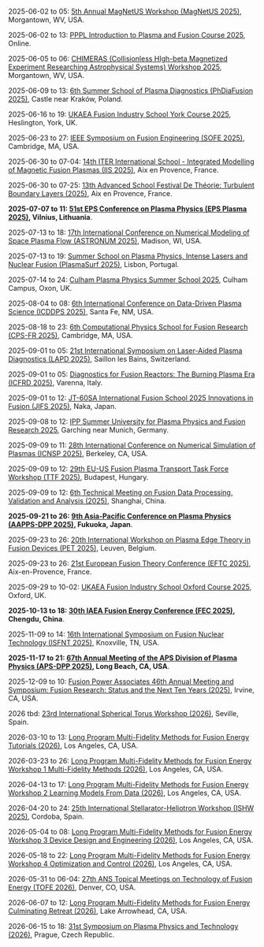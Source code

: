 2025-06-02 to 05: [5th Annual MagNetUS Workshop (MagNetUS 2025)](https://magnetus-2025.pa.ucla.edu "MagNetUS 2025 focuses on magnetized plasmas, covering magnetic confinement, plasma turbulence, and diagnostics. Topics include tokamak physics, astrophysical plasmas, and computational modeling, with applications in fusion energy and space physics, emphasizing experimental and theoretical advancements."), Morgantown, WV, USA.

2025-06-02 to 13: [PPPL Introduction to Plasma and Fusion Course 2025](https://suli.pppl.gov/2025/course/ "This course introduces plasma and fusion science, covering plasma physics, magnetic confinement, and fusion energy principles. Topics include tokamak design, plasma instabilities, and diagnostic techniques, with applications in sustainable energy, emphasizing foundational concepts for fusion research."), Online.

2025-06-05 to 06: [CHIMERAS (Collisionless HIgh-beta Magnetized Experiment Researching Astrophysical Systems) Workshop 2025](https://home.physics.ucla.edu/~sethd/chimeras25wvu/ "CHIMERAS 2025 focuses on collisionless high-beta plasmas, covering magnetic reconnection, turbulence, and astrophysical plasma dynamics. Topics include experimental diagnostics, computational modeling, and applications in solar and astrophysical systems, emphasizing collisionless plasma phenomena."), Morgantown, WV, USA.

2025-06-09 to 13: [6th Summer School of Plasma Diagnostics (PhDiaFusion 2025)](https://phdia2025.ifj.edu.pl/ "PhDiaFusion 2025 focuses on plasma diagnostics, covering spectroscopy, interferometry, and particle diagnostics. Topics include fusion plasma measurements, diagnostic calibration, and applications in magnetic confinement, emphasizing practical training in plasma diagnostic techniques."), Castle near Kraków, Poland.

2025-06-16 to 19: [UKAEA Fusion Industry School York Course 2025](https://fusion-cdt.ac.uk/fusion-industry-school/ "This course focuses on fusion energy, covering plasma physics, magnetic confinement, and fusion reactor technologies. Topics include tokamak operations, plasma diagnostics, and materials for fusion, emphasizing practical training for industry applications in sustainable energy."), Heslington, York, UK.

2025-06-23 to 27: [IEEE Symposium on Fusion Engineering (SOFE 2025)](https://plasmafusion.eventsair.com/sofe2025/ "SOFE 2025 focuses on fusion engineering, covering magnetic confinement, plasma heating, and reactor design. Topics include tokamak technologies, fusion materials, and diagnostics, with applications in sustainable energy, emphasizing engineering advancements for fusion power."), Cambridge, MA, USA.

2025-06-30 to 07-04: [14th ITER International School - Integrated Modelling of Magnetic Fusion Plasmas (IIS 2025)](https://iis2025.sciencesconf.org/ "IIS 2025 focuses on integrated modeling of magnetic fusion plasmas, covering plasma turbulence, transport, and confinement. Topics include tokamak simulations, diagnostic integration, and applications in fusion reactor design, emphasizing computational and experimental fusion modeling."), Aix en Provence, France.

2025-06-30 to 07-25: [13th Advanced School Festival De Théorie: Turbulent Boundary Layers (2025)](https://festival-theorie.org/ "This school focuses on turbulent boundary layers, covering fluid dynamics, turbulence modeling, and plasma interactions. Topics include boundary layer stability, turbulent transport, and applications in aerodynamics and fusion, emphasizing theoretical and computational turbulence studies."), Aix en Provence, France.

**2025-07-07 to 11: [51st EPS Conference on Plasma Physics (EPS Plasma 2025)](https://epsplasma2025.com "EPS Plasma 2025 focuses on plasma physics, covering magnetic confinement, laser-plasma interactions, and plasma diagnostics. Topics include fusion energy, astrophysical plasmas, and plasma processing, emphasizing experimental, theoretical, and computational advancements in plasma science and applications."), Vilnius, Lithuania**.

2025-07-13 to 18: [17th International Conference on Numerical Modeling of Space Plasma Flow (ASTRONUM 2025)](https://space-science.uah.edu/astronum2025/ "ASTRONUM 2025 focuses on numerical modeling of space plasma flows, covering magnetohydrodynamics, particle-in-cell simulations, and astrophysical plasmas. Topics include solar wind, cosmic rays, and applications in space weather, emphasizing computational plasma physics for astrophysical phenomena."), Madison, WI, USA.

2025-07-13 to 19: [Summer School on Plasma Physics, Intense Lasers and Nuclear Fusion (PlasmaSurf 2025)](https://plasmasurf.tecnico.ulisboa.pt/ "PlasmaSurf 2025 focuses on plasma physics, covering laser-plasma interactions, magnetic confinement, and fusion energy. Topics include plasma diagnostics, inertial fusion, and applications in sustainable energy, emphasizing hands-on training in experimental and computational plasma science."), Lisbon, Portugal.

2025-07-14 to 24: [Culham Plasma Physics Summer School 2025](https://culhamsummerschool.org.uk/ "This summer school focuses on plasma physics, covering magnetic confinement, plasma instabilities, and fusion energy. Topics include tokamak physics, plasma diagnostics, and applications in sustainable energy, emphasizing foundational training in experimental and theoretical plasma science."), Culham Campus, Oxon, UK.

2025-08-04 to 08: [6th International Conference on Data-Driven Plasma Science (ICDDPS 2025)](https://web.cvent.com/event/7de9d238-e170-4fbf-8de5-20abc5c6eb49/ "ICDDPS 2025 focuses on data-driven plasma science, covering machine learning for plasma diagnostics, predictive modeling, and fusion simulations. Topics include plasma turbulence, applications in fusion energy, emphasizing AI-driven computational plasma physics advancements."), Santa Fe, NM, USA.

2025-08-18 to 23: [6th Computational Physics School for Fusion Research (CPS-FR 2025)](https://sites.google.com/psfc.mit.edu/cps-fr2025 "CPS-FR 2025 focuses on computational plasma physics, covering magnetohydrodynamics, kinetic simulations, and fusion modeling. Topics include tokamak simulations, plasma turbulence, and applications in fusion energy, emphasizing computational techniques for advancing fusion research and reactor design."), Cambridge, MA, USA.

2025-09-01 to 05: [21st International Symposium on Laser-Aided Plasma Diagnostics (LAPD 2025)](https://lapd21.epfl.ch "LAPD 2025 focuses on laser-aided plasma diagnostics, covering laser spectroscopy, Thomson scattering, and plasma imaging. Topics include applications in fusion research, astrophysical plasmas, and plasma processing, emphasizing advanced laser-based techniques for plasma characterization."), Saillon les Bains, Switzerland.

2025-09-01 to 05: [Diagnostics for Fusion Reactors: The Burning Plasma Era (ICFRD 2025)](https://icpc.it/diagnostics/diagnostics-for-fusion-reactors-the-burning-plasma-era/ "ICFRD 2025 focuses on fusion reactor diagnostics, covering neutron detection, plasma imaging, and magnetic diagnostics. Topics include burning plasma measurements, real-time control, and applications in fusion energy, emphasizing advanced diagnostic techniques for next-generation fusion reactors."), Varenna, Italy.

2025-09-01 to 12: [JT-60SA International Fusion School 2025 Innovations in Fusion (JIFS 2025)](https://indico.euro-fusion.org/event/3385/ "JIFS 2025 focuses on fusion innovations, covering tokamak physics, plasma confinement, and fusion reactor design. Topics include advanced diagnostics, materials for fusion, and applications in sustainable energy, emphasizing training in computational and experimental fusion science."), Naka, Japan.

2025-09-08 to 12: [IPP Summer University for Plasma Physics and Fusion Research 2025](https://www.ipp.mpg.de/summeruni "This summer university focuses on plasma physics and fusion, covering magnetic confinement, plasma instabilities, and fusion diagnostics. Topics include tokamak physics, stellarators, and applications in sustainable energy, emphasizing training in experimental and computational fusion science."), Garching near Munich, Germany.

2025-09-09 to 11: [28th International Conference on Numerical Simulation of Plasmas (ICNSP 2025)](https://pls.llnl.gov/about/events/28th-international-conference-numerical-simulation-plasmas "ICNSP 2025 focuses on numerical plasma simulations, covering particle-in-cell methods, magnetohydrodynamics, and kinetic modeling. Topics include applications in fusion, space plasmas, and plasma processing, emphasizing computational techniques for understanding complex plasma dynamics."), Berkeley, CA, USA.

2025-09-09 to 12: [29th EU-US Fusion Plasma Transport Task Force Workshop (TTF 2025)](https://ttf2025.ek.hun-ren.hu "TTF 2025 focuses on fusion plasma transport, covering turbulence, neoclassical transport, and plasma confinement. Topics include applications in tokamaks, stellarators, and fusion reactor design, emphasizing computational and experimental studies of plasma transport phenomena."), Budapest, Hungary.

2025-09-09 to 12: [6th Technical Meeting on Fusion Data Processing, Validation and Analysis (2025)](https://iaea.org/events/evt2405091 "This meeting focuses on fusion data processing, covering data validation, machine learning, and real-time analysis. Topics include applications in fusion diagnostics, plasma control, and reactor monitoring, emphasizing computational methods for handling large-scale fusion experimental data."), Shanghai, China.

**2025-09-21 to 26: [9th Asia-Pacific Conference on Plasma Physics (AAPPS-DPP 2025)](https://aappsdpp.org/AAPPSDPPF/Meetings.html "AAPPS-DPP 2025 explores plasma physics, covering magnetic confinement, laser-plasma interactions, and astrophysical plasmas. Topics include fusion energy, plasma diagnostics, and applications in materials processing, emphasizing experimental, theoretical, and computational plasma science advancements."), Fukuoka, Japan**.

2025-09-23 to 26: [20th International Workshop on Plasma Edge Theory in Fusion Devices (PET 2025)](https://pet2025.com/ "PET 2025 focuses on plasma edge theory, covering divertor physics, plasma-wall interactions, and edge turbulence. Topics include applications in tokamak and stellarator design, emphasizing computational and theoretical models for optimizing fusion plasma edge conditions."), Leuven, Belgium.

2025-09-23 to 26: [21st European Fusion Theory Conference (EFTC 2025)](https://indico.global/event/13788/ "EFTC 2025 focuses on fusion theory, covering plasma confinement, instabilities, and transport. Topics include applications in magnetic fusion, stellarators, and fusion reactor modeling, emphasizing theoretical and computational advances in fusion plasma physics and technology."), Aix-en-Provence, France.

2025-09-29 to 10-02: [UKAEA Fusion Industry School Oxford Course 2025](https://fusion-cdt.ac.uk/fusion-industry-school/ "This course explores fusion energy, covering plasma physics, magnetic confinement, and reactor design. Topics include tokamak and stellarator technologies, fusion materials, and industrial applications, emphasizing hands-on training in computational and experimental methods for advancing fusion energy development."), Oxford, UK.

**2025-10-13 to 18: [30th IAEA Fusion Energy Conference (FEC 2025)](https://conferences.iaea.org/event/392/ "FEC 2025 explores fusion energy, covering magnetic confinement, inertial fusion, and plasma diagnostics. Topics include tokamak and stellarator advancements, fusion materials, and reactor technologies, emphasizing experimental, theoretical, and computational progress toward sustainable fusion energy."), Chengdu, China**.

2025-11-09 to 14: [16th International Symposium on Fusion Nuclear Technology (ISFNT 2025)](https://isfnt-16.ornl.gov "ISFNT 2025 explores fusion nuclear technology, covering neutronics, tritium breeding, and reactor materials. Topics include applications in fusion power plants, plasma diagnostics, and safety, emphasizing experimental and computational advancements for practical fusion energy systems."), Knoxville, TN, USA.

**2025-11-17 to 21: [67th Annual Meeting of the APS Division of Plasma Physics (APS-DPP 2025)](https://engage.aps.org/dpp/meetings/annual-meeting "APS-DPP 2025 focuses on plasma physics, covering magnetic confinement, laser-plasma interactions, and plasma astrophysics. Topics include fusion energy, plasma diagnostics, and applications in materials processing, emphasizing experimental, theoretical, and computational plasma science advancements."), Long Beach, CA, USA**.

2025-12-09 to 10: [Fusion Power Associates 46th Annual Meeting and Symposium: Fusion Research: Status and the Next Ten Years (2025)](https://fusionpower.org/RegistrationForm.html "This symposium explores fusion research, covering plasma confinement, fusion reactor designs, and materials. Topics include advancements in tokamaks, inertial fusion, and fusion energy roadmaps, emphasizing experimental, theoretical, and computational progress for the next decade of fusion development."), Irvine, CA, USA.

2026 tbd: [23rd International Spherical Torus Workshop (2026)](https://sites.google.com/a/pppl.gov/iea-st/st-workshops "This workshop focuses on spherical torus fusion, covering plasma confinement, stability, and heating. Topics include spherical tokamak and compact reactor designs, emphasizing experimental and computational advancements for efficient fusion energy development and optimization."), Seville, Spain.

2026-03-10 to 13: [Long Program Multi-Fidelity Methods for Fusion Energy Tutorials (2026)](https://www.ipam.ucla.edu/programs/long-programs/multi-fidelity-methods-for-fusion-energy/?tab=activities "This program explores multi-fidelity methods for fusion energy, covering plasma modeling, uncertainty quantification, and machine learning. Topics include applications in tokamak design, plasma diagnostics, and fusion reactors, emphasizing computational techniques for efficient fusion simulations."), Los Angeles, CA, USA.

2026-03-23 to 26: [Long Program Multi-Fidelity Methods for Fusion Energy Workshop 1 Multi-Fidelity Methods (2026)](https://www.ipam.ucla.edu/programs/long-programs/multi-fidelity-methods-for-fusion-energy/?tab=activities "This workshop explores multi-fidelity methods for fusion, covering low- and high-fidelity plasma models, surrogate modeling, and data fusion. Topics include applications in fusion reactor design and plasma control, emphasizing computational techniques for efficient and accurate fusion simulations."), Los Angeles, CA, USA.

2026-04-13 to 17: [Long Program Multi-Fidelity Methods for Fusion Energy Workshop 2 Learning Models From Data (2026)](https://www.ipam.ucla.edu/programs/long-programs/multi-fidelity-methods-for-fusion-energy/?tab=activities "This workshop explores data-driven multi-fidelity methods for fusion, covering machine learning, Gaussian processes, and model calibration. Topics include applications in plasma diagnostics, fusion reactor optimization, and predictive modeling, emphasizing computational methods for learning from fusion data."), Los Angeles, CA, USA.

2026-04-20 to 24: [25th International Stellarator-Heliotron Workshop (ISHW 2025)](https://ipp.mpg.de/4022808/ISHW "ISHW 2025 focuses on stellarator and heliotron fusion, covering plasma confinement, magnetic field optimization, and turbulence. Topics include applications in fusion reactor design and plasma diagnostics, emphasizing computational and experimental advancements in stellarator-heliotron technologies."), Cordoba, Spain.

2026-05-04 to 08: [Long Program Multi-Fidelity Methods for Fusion Energy Workshop 3 Device Design and Engineering (2026)](https://www.ipam.ucla.edu/programs/long-programs/multi-fidelity-methods-for-fusion-energy/?tab=activities "This workshop explores multi-fidelity methods for fusion device design, covering plasma-material interactions, reactor engineering, and computational modeling. Topics include tokamak and stellarator optimization, emphasizing computational techniques for efficient design and engineering of fusion energy systems."), Los Angeles, CA, USA.

2026-05-18 to 22: [Long Program Multi-Fidelity Methods for Fusion Energy Workshop 4 Optimization and Control (2026)](https://www.ipam.ucla.edu/programs/long-programs/multi-fidelity-methods-for-fusion-energy/?tab=activities "This workshop explores optimization and control in fusion energy, covering multi-fidelity modeling, plasma control, and reactor optimization. Topics include real-time plasma stabilization and fusion device performance, emphasizing computational methods for efficient control and optimization strategies."), Los Angeles, CA, USA.

2026-05-31 to 06-04: [27th ANS Topical Meetings on Technology of Fusion Energy (TOFE 2026)](https://ans.org/meetings/view-398/ "TOFE 2026 focuses on fusion energy technology, covering plasma confinement, neutronics, and reactor systems. Topics include tokamak advancements, fusion materials, and energy extraction, emphasizing experimental and computational progress toward practical fusion power generation."), Denver, CO, USA.

2026-06-07 to 12: [Long Program Multi-Fidelity Methods for Fusion Energy Culminating Retreat (2026)](https://www.ipam.ucla.edu/programs/long-programs/multi-fidelity-methods-for-fusion-energy/?tab=activities "This retreat synthesizes multi-fidelity methods for fusion, covering plasma modeling, reactor design, and uncertainty quantification. Topics include integrating low- and high-fidelity models for fusion energy, emphasizing computational strategies for advancing fusion research and technology development."), Lake Arrowhead, CA, USA.

2026-06-15 to 18: [31st Symposium on Plasma Physics and Technology (2026)](https://www.plasmaconference.cz/ "This symposium explores plasma physics, covering magnetic confinement, plasma diagnostics, and low-temperature plasmas. Topics include fusion energy, plasma processing, and biomedical applications, emphasizing experimental and computational advancements in plasma science and technology."), Prague, Czech Republic.

